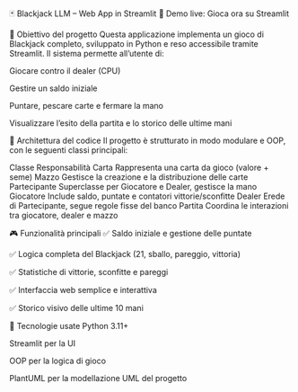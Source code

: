 🃏 Blackjack LLM – Web App in Streamlit
🔗 Demo live: Gioca ora su Streamlit

🎯 Obiettivo del progetto
Questa applicazione implementa un gioco di Blackjack completo, sviluppato in Python e reso accessibile tramite Streamlit. Il sistema permette all’utente di:

Giocare contro il dealer (CPU)

Gestire un saldo iniziale

Puntare, pescare carte e fermare la mano

Visualizzare l’esito della partita e lo storico delle ultime mani

🧱 Architettura del codice
Il progetto è strutturato in modo modulare e OOP, con le seguenti classi principali:

Classe	Responsabilità
Carta	Rappresenta una carta da gioco (valore + seme)
Mazzo	Gestisce la creazione e la distribuzione delle carte
Partecipante	Superclasse per Giocatore e Dealer, gestisce la mano
Giocatore	Include saldo, puntate e contatori vittorie/sconfitte
Dealer	Erede di Partecipante, segue regole fisse del banco
Partita	Coordina le interazioni tra giocatore, dealer e mazzo

🎮 Funzionalità principali
✅ Saldo iniziale e gestione delle puntate

✅ Logica completa del Blackjack (21, sballo, pareggio, vittoria)

✅ Statistiche di vittorie, sconfitte e pareggi

✅ Interfaccia web semplice e interattiva

✅ Storico visivo delle ultime 10 mani

🧠 Tecnologie usate
Python 3.11+

Streamlit per la UI

OOP per la logica di gioco

PlantUML per la modellazione UML del progetto
